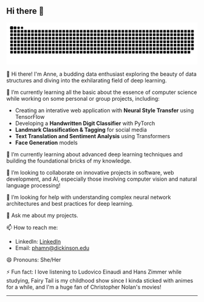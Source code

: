 ## Hi there 👋

<picture>
  <source
    media="(prefers-color-scheme: dark)"
    srcset="https://raw.githubusercontent.com/platane/snk/output/github-contribution-grid-snake-dark.svg"
  />
  <source
    media="(prefers-color-scheme: light)"
    srcset="https://raw.githubusercontent.com/platane/snk/output/github-contribution-grid-snake.svg"
  />
  <img
    alt="github contribution grid snake animation"
    src="https://raw.githubusercontent.com/platane/snk/output/github-contribution-grid-snake.svg"
  />
</picture>



👋 Hi there! I'm Anne, a budding data enthusiast exploring the beauty of data structures and diving into the exhilarating field of deep learning.

🔭 I’m currently learning all the basic about the essence of computer science while working on some personal or group projects, including:
- Creating an interative web application with **Neural Style Transfer** using TensorFlow
- Developing a **Handwritten Digit Classifier** with PyTorch
- **Landmark Classification & Tagging** for social media
- **Text Translation and Sentiment Analysis** using Transformers
- **Face Generation** models

🌱 I’m currently learning about advanced deep learning techniques and building the foundational bricks of my knowledge.

👯 I’m looking to collaborate on innovative projects in software, web development, and AI, especially those involving computer vision and natural language processing!

🤔 I’m looking for help with understanding complex neural network architectures and best practices for deep learning.

💬 Ask me about my projects.

📫 How to reach me:  
- LinkedIn: [LinkedIn](https://www.linkedin.com/in/nguyen-quynh-anh-pham-7454a5234/)  
- Email: phamn@dickinson.edu

😄 Pronouns: She/Her

⚡ Fun fact: I love listening to Ludovico Einaudi and Hans Zimmer while studying, Fairy Tail is my childhood show since I kinda sticked with animes for a while, and I'm a huge fan of Christopher Nolan's movies!

---
